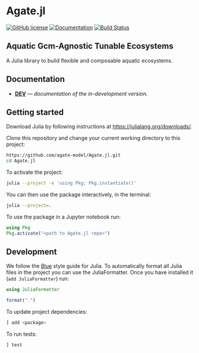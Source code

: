 # Agate.jl

[![GitHub license](https://img.shields.io/badge/license-MIT-blue.svg)](https://github.com/agate-model/Agate.jl/blob/main/LICENSE)
[![Documentation](https://img.shields.io/badge/docs-dev-blue)](https://agate-model.github.io/Agate.jl/dev/)
[![Build Status](https://github.com/agate-model/AGATE.jl/actions/workflows/CI.yml/badge.svg?branch=main)](https://github.com/agate-model/Agate.jl/actions/workflows/CI.yml?query=branch%3Amain)

## Aquatic Gcm-Agnostic Tunable Ecosystems

A Julia library to build flexible and composable aquatic ecosystems.

## Documentation

  - [**DEV**](https://agate-model.github.io/Agate.jl/dev/) — *documentation of the in-development version.*

## Getting started

Download Julia by following instructions at https://julialang.org/downloads/.

Clone this repository and change your current working directory to this project:

```bash
https://github.com/agate-model/Agate.jl.git
cd Agate.jl
```

To activate the project:

```bash
julia --project -e 'using Pkg; Pkg.instantiate()'
```
You can then use the package interactively, in the terminal:

```bash
julia --project=.
```

To use the package in a Jupyter notebook run:

```Julia
using Pkg
Pkg.activate("<path to Agate.jl repo>")
```

## Development

We follow the [Blue](https://github.com/JuliaDiff/BlueStyle) style guide for Julia. To automatically format all Julia files in the project you can use the JuliaFormatter. Once you have installed it (`add JuliaFormatter`) run:

```Julia
using JuliaFormatter

format(".")
```

To update project dependencies:

```Julia
] add <package>
```

To run tests:

```Julia
] test
```
